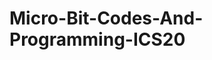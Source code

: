 # Micro-Bit-Codes-And-Programming-ICS20


<head>
 <title>
  This is our group repository for the micro bit project
  <title>



<h3> What Did We Learn During The Class?

<ul>
 <h4> <li> We learned how to code the micro bit.
   <h4> <li> We leanred how to download code of the computer and impliment it onto the micro bit.
    

<h3> How Is This Interesting And How Does It Relate To The World Of Programming And Coding?

<br> <h4><p> This is interesting becuase:<p>
 <ul>
 <h4>  <li> IDK TEST
  <li> TEST #2
   <li> TEST #3
    <li> TEST #4 
     <li> TEST #5

<h3> Where Can WE Go From Here?


